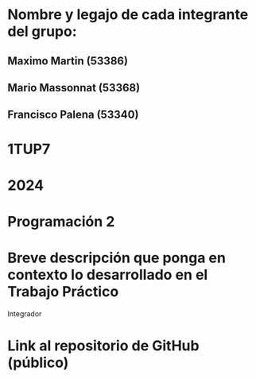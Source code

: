 # Nombre y legajo de cada integrante del grupo:
## Maximo Martin (53386)

## Mario Massonnat (53368)

## Francisco Palena (53340)

# 1TUP7
# 2024
# Programación 2
# Breve descripción que ponga en contexto lo desarrollado en el Trabajo Práctico
Integrador
# Link al repositorio de GitHub (público)
